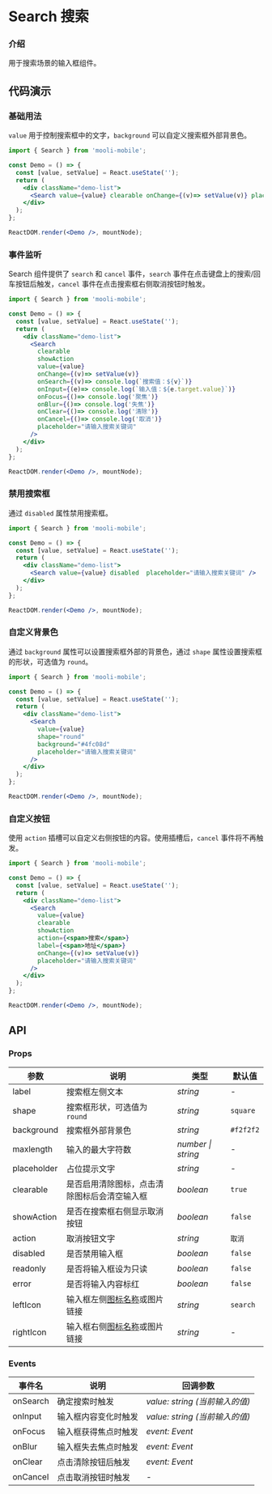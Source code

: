 # Search 搜索

### 介绍

用于搜索场景的输入框组件。

## 代码演示

### 基础用法

`value` 用于控制搜索框中的文字，`background` 可以自定义搜索框外部背景色。

```jsx
import { Search } from 'mooli-mobile';

const Demo = () => {
  const [value, setValue] = React.useState('');
  return (
    <div className="demo-list">
      <Search value={value} clearable onChange={(v)=> setValue(v)} placeholder="请输入搜索关键词" />
    </div>
  );
};

ReactDOM.render(<Demo />, mountNode);
```

### 事件监听

Search 组件提供了 `search` 和 `cancel` 事件，`search` 事件在点击键盘上的搜索/回车按钮后触发，`cancel` 事件在点击搜索框右侧取消按钮时触发。

```jsx
import { Search } from 'mooli-mobile';

const Demo = () => {
  const [value, setValue] = React.useState('');
  return (
    <div className="demo-list">
      <Search 
        clearable
        showAction
        value={value} 
        onChange={(v)=> setValue(v)} 
        onSearch={(v)=> console.log(`搜索值：${v}`)} 
        onInput={(e)=> console.log(`输入值：${e.target.value}`)} 
        onFocus={()=> console.log('聚焦')} 
        onBlur={()=> console.log('失焦')} 
        onClear={()=> console.log('清除')} 
        onCancel={()=> console.log('取消')} 
        placeholder="请输入搜索关键词" 
      />
    </div>
  );
};

ReactDOM.render(<Demo />, mountNode);
```

### 禁用搜索框

通过 `disabled` 属性禁用搜索框。

```jsx
import { Search } from 'mooli-mobile';

const Demo = () => {
  const [value, setValue] = React.useState('');
  return (
    <div className="demo-list">
      <Search value={value} disabled  placeholder="请输入搜索关键词" />
    </div>
  );
};

ReactDOM.render(<Demo />, mountNode);
```

### 自定义背景色

通过 `background` 属性可以设置搜索框外部的背景色，通过 `shape` 属性设置搜索框的形状，可选值为 `round`。

```jsx
import { Search } from 'mooli-mobile';

const Demo = () => {
  const [value, setValue] = React.useState('');
  return (
    <div className="demo-list">
      <Search 
        value={value} 
        shape="round"
        background="#4fc08d"  
        placeholder="请输入搜索关键词" 
      />
    </div>
  );
};

ReactDOM.render(<Demo />, mountNode);
```

### 自定义按钮

使用 `action` 插槽可以自定义右侧按钮的内容。使用插槽后，`cancel` 事件将不再触发。

```jsx
import { Search } from 'mooli-mobile';

const Demo = () => {
  const [value, setValue] = React.useState('');
  return (
    <div className="demo-list">
      <Search 
        value={value} 
        clearable 
        showAction
        action={<span>搜索</span>}
        label={<span>地址</span>}
        onChange={(v)=> setValue(v)} 
        placeholder="请输入搜索关键词" 
      />
    </div>
  );
};

ReactDOM.render(<Demo />, mountNode);
```

## API

### Props

| 参数 | 说明 | 类型 | 默认值 |
| --- | --- | --- | --- |
| label | 搜索框左侧文本 | _string_ | - |
| shape | 搜索框形状，可选值为 `round` | _string_ | `square` |
| background | 搜索框外部背景色 | _string_ | `#f2f2f2` |
| maxlength | 输入的最大字符数 | _number \| string_ | - |
| placeholder | 占位提示文字 | _string_ | - |
| clearable | 是否启用清除图标，点击清除图标后会清空输入框 | _boolean_ | `true` |
| showAction | 是否在搜索框右侧显示取消按钮 | _boolean_ | `false` |
| action | 取消按钮文字 | _string_ | `取消` |
| disabled | 是否禁用输入框 | _boolean_ | `false` |
| readonly | 是否将输入框设为只读 | _boolean_ | `false` |
| error | 是否将输入内容标红 | _boolean_ | `false` |
| leftIcon | 输入框左侧[图标名称](#/components/icon/zh-CN)或图片链接 | _string_ | `search` |
| rightIcon | 输入框右侧[图标名称](#/components/icon/zh-CN)或图片链接 | _string_ | - |

### Events

| 事件名 | 说明                 | 回调参数                       |
| ------ | -------------------- | ------------------------------ |
| onSearch | 确定搜索时触发       | _value: string (当前输入的值)_ |
| onInput  | 输入框内容变化时触发 | _value: string (当前输入的值)_ |
| onFocus  | 输入框获得焦点时触发 | _event: Event_                 |
| onBlur   | 输入框失去焦点时触发 | _event: Event_                 |
| onClear  | 点击清除按钮后触发   | _event: Event_                 |
| onCancel | 点击取消按钮时触发   | -                              |
